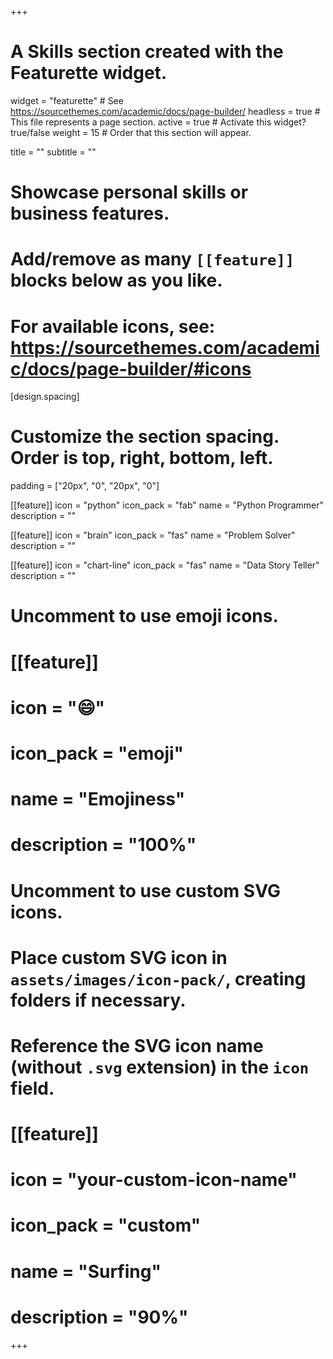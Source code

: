 +++
# A Skills section created with the Featurette widget.
widget = "featurette"  # See https://sourcethemes.com/academic/docs/page-builder/
headless = true  # This file represents a page section.
active = true  # Activate this widget? true/false
weight = 15  # Order that this section will appear.

title = ""
subtitle = ""

# Showcase personal skills or business features.
# 
# Add/remove as many `[[feature]]` blocks below as you like.
# 
# For available icons, see: https://sourcethemes.com/academic/docs/page-builder/#icons

[design.spacing]
  # Customize the section spacing. Order is top, right, bottom, left.
  padding = ["20px", "0", "20px", "0"]

[[feature]]
  icon = "python"
  icon_pack = "fab"
  name = "Python Programmer"
  description = ""

[[feature]]
  icon = "brain"
  icon_pack = "fas"
  name = "Problem Solver"
  description = ""
  
[[feature]]
  icon = "chart-line"
  icon_pack = "fas"
  name = "Data Story Teller"
  description = ""

# Uncomment to use emoji icons.
# [[feature]]
#  icon = ":smile:"
#  icon_pack = "emoji"
#  name = "Emojiness"
#  description = "100%"  

# Uncomment to use custom SVG icons.
# Place custom SVG icon in `assets/images/icon-pack/`, creating folders if necessary.
# Reference the SVG icon name (without `.svg` extension) in the `icon` field.
# [[feature]]
#  icon = "your-custom-icon-name"
#  icon_pack = "custom"
#  name = "Surfing"
#  description = "90%"

+++
